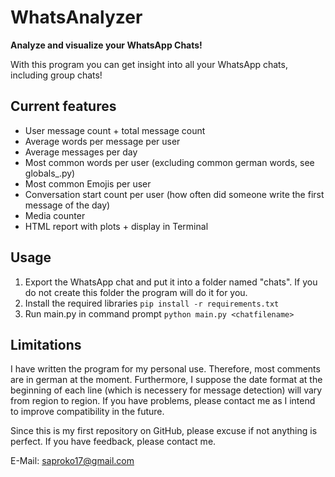 # WhatsAnalyzer

**Analyze and visualize your WhatsApp Chats!**

With this program you can get insight into all your WhatsApp chats, including group chats!

## Current features

* User message count + total message count
* Average words per message per user
* Average messages per day
* Most common words per user (excluding common german words, see globals_.py)
* Most common Emojis per user
* Conversation start count per user (how often did someone write the first message of the day)
* Media counter
* HTML report with plots + display in Terminal

## Usage

1. Export the WhatsApp chat and put it into a folder named "chats". If you do not create this folder the program will do it for you.
2. Install the required libraries
   `pip install -r requirements.txt`
3. Run main.py in command prompt
   `python main.py <chatfilename>`

## Limitations

I have written the program for my personal use. Therefore, most comments are in german at the moment. Furthermore, I suppose the date format at the beginning of each line (which is necessery for message detection) will vary from region to region. If you have problems, please contact me as I intend to improve compatibility in the future.

Since this is my first repository on GitHub, please excuse if not anything is perfect. If you have feedback, please contact me.

E-Mail: saproko17@gmail.com

